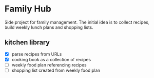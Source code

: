 # Family Hub

Side project for family management. The initial idea is to collect recipes, build weekly lunch plans and shopping lists.

## kitchen library
 - [x] parse recipes from URLs
 - [x] cooking book as a collection of recipes
 - [ ] weekly food plan referencing recipes
 - [ ] shopping list created from weekly food plan
